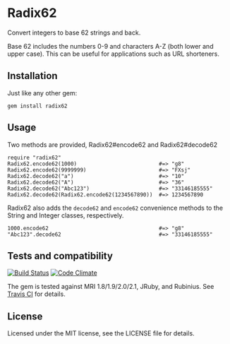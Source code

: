 Radix62
=======

Convert integers to base 62 strings and back.

Base 62 includes the numbers 0-9 and characters A-Z (both lower and upper case). This can be useful for applications such as URL shorteners.

## Installation

Just like any other gem:

    gem install radix62

## Usage

Two methods are provided, Radix62#encode62 and Radix62#decode62

    require "radix62"
    Radix62.encode62(1000)                          #=> "g8"
    Radix62.encode62(9999999)                       #=> "FXsj"
    Radix62.decode62("a")                           #=> "10"
    Radix62.decode62("A")                           #=> "36"
    Radix62.decode62("Abc123")                      #=> "33146185555"
    Radix62.decode62(Radix62.encode62(1234567890))  #=> 1234567890

Radix62 also adds the `decode62` and `encode62` convenience methods to the String and Integer classes, respectively.

    1000.encode62                                   #=> "g8"
    "Abc123".decode62                               #=> "33146185555"

## Tests and compatibility

[![Build Status](https://travis-ci.org/k33l0r/radix62.png)](https://travis-ci.org/k33l0r/radix62) [![Code Climate](https://codeclimate.com/github/k33l0r/radix62.png)](https://codeclimate.com/github/k33l0r/radix62)

The gem is tested against MRI 1.8/1.9/2.0/2.1, JRuby, and Rubinius. See [Travis CI](https://travis-ci.org/k33l0r/radix62) for details.

## License

Licensed under the MIT license, see the LICENSE file for details.
